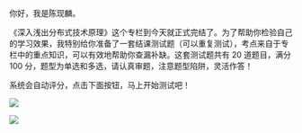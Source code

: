 你好，我是陈现麟。

《深入浅出分布式技术原理》这个专栏到今天就正式完结了。为了帮助你检验自己的学习效果，我特别给你准备了一套结课测试题（可以重复测试），考点来自于专栏中的重点知识，可以有效地帮助你查漏补缺。这套测试题共有 20 道题目，满分 100 分，题型为单选和多选，请认真审题，注意题型陷阱，灵活作答！

系统会自动评分，点击下面按钮，马上开始测试吧！

[![](https://static001.geekbang.org/resource/image/28/a4/28d1be62669b4f3cc01c36466bf811a4.png?wh=1142*201)](http://time.geekbang.org/quiz/intro?act_id=3425&exam_id=8950)

[![](https://static001.geekbang.org/resource/image/b1/69/b1dbc6b33cb4bd94965c9e8ceb3bba69.jpg?wh=1142x801)](https://jinshuju.net/f/E5RjB4)